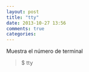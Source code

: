 ```yaml
---
layout: post
title: "tty"
date: 2013-10-27 13:56
comments: true
categories: 
---
```

Muestra el número de terminal

>$ tty

